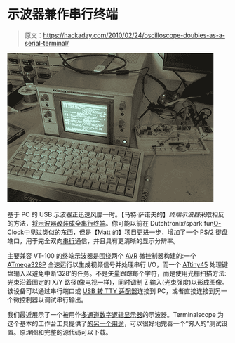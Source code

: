 # 示波器兼作串行终端

> 原文：<https://hackaday.com/2010/02/24/oscilloscope-doubles-as-a-serial-terminal/>

![](img/b87b879fe44c126707fea2d5c48b65d5.png "Terminalscope")

基于 PC 的 USB 示波器正迅速风靡一时。【马特·萨诺夫的】*终端示波器*采取相反的方法，[将示波器改装成全串行终端](http://www.msarnoff.org/projects/terminalscope/)。你可能以前在 Dutchtronix/spark fun[O-Clock](http://www.sparkfun.com/commerce/product_info.php?products_id=9306)中见过类似的东西，但是【Matt 的】项目更进一步，增加了一个 [PS/2 键盘](http://hackaday.com/2009/09/29/connect-a-ps2-keyboard-to-a-microcontroller/)端口，用于完全双向[串行](http://hackaday.com/2010/02/23/serial-communication-with-cell-phones/)通信，并且具有更清晰的显示分辨率。

主要兼容 VT-100 的终端示波器是围绕两个 [AVR](http://hackaday.com/2010/02/10/the-day-after-arduino/) 微控制器构建的:一个 [ATmega328P](http://hackaday.com/2010/02/16/the-mini-markade/) 全速运行以生成视频信号并处理串行 I/O，而一个 [ATtiny45](http://hackaday.com/2008/04/01/random-usb-caps-locker/) 处理键盘输入以避免中断‘328’的任务。不是矢量跟踪每个字符，而是使用光栅扫描方法:光束沿着固定的 X/Y 路径(像电视一样)，同时调制 Z 输入(光束强度)以形成图像。该设备可以通过串行端口或 [USB 转 TTY 适配器](http://hackaday.com/2009/09/22/introduction-to-ftdi-bitbang-mode/)连接到 PC，或者直接连接到另一个微控制器以调试串行输出。

我们最近展示了一个被用作[多通道数字逻辑显示器](http://hackaday.com/2010/02/11/use-an-analog-oscilloscope-to-display-digital-logic/)的示波器。Terminalscope 为这个基本的工作台工具提供了[的另一个用途](http://hackaday.com/2008/07/16/tennis-for-two-resurrected/)，可以很好地完善一个“穷人的”测试设置。原理图和完整的源代码可以下载。